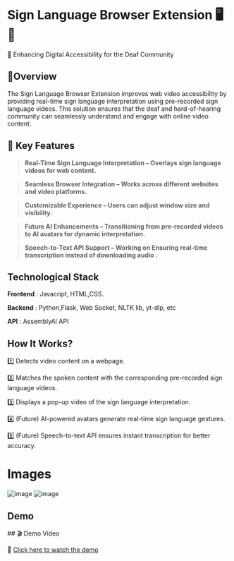 <h1><b>Sign Language Browser Extension 🖥️👐</h1></b>

🚀 Enhancing Digital Accessibility for the Deaf Community

<h2>📌<b>Overview</h2></b>

The Sign Language Browser Extension improves web video accessibility by providing real-time sign language interpretation using pre-recorded sign language videos. 
This solution ensures that the deaf and hard-of-hearing community can seamlessly understand and engage with online video content.

<h2>🎯 Key Features </h2>

>**Real-Time Sign Language Interpretation – Overlays sign language videos for web content.**

>**Seamless Browser Integration – Works across different websites and video platforms.**

>**Customizable Experience – Users can adjust window size and visibility.**

>**Future AI Enhancements – Transitioning from pre-recorded videos to AI avatars for dynamic interpretation.**

>**Speech-to-Text API Support – Working on Ensuring real-time transcription instead of downloading audio .**


<h2>Technological Stack </h2>

**Frontend** : Javacript, HTML,CSS.

**Backend** : Python,Flask, Web Socket, NLTK lib, yt-dlp, etc

**API** : AssemblyAI API


<h2> How It Works?</h2>

1️⃣ Detects video content on a webpage.

2️⃣ Matches the spoken content with the corresponding pre-recorded sign language videos.

3️⃣ Displays a pop-up video of the sign language interpretation.

4️⃣ (Future) AI-powered avatars generate real-time sign language gestures.

5️⃣ (Future) Speech-to-text API ensures instant transcription for better accuracy.

# Images 
![image](https://github.com/user-attachments/assets/977467bc-1457-4ff2-be6d-37ac853290bc)
![image](https://github.com/user-attachments/assets/ee55e329-fc5d-4310-bd7f-cb5142e96b09)



<h2>Demo</h2>
## 🎬 Demo Video  

🔗 [Click here to watch the demo](https://github.com/BHOOMIJ256/Sign-Language-Browser-Extension/blob/main/Demo.mp4)





